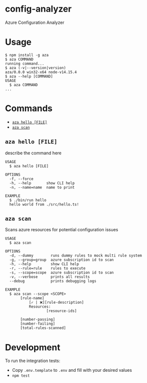 # config-analyzer

Azure Configuration Analyzer

# Usage

<!-- usage -->
```sh-session
$ npm install -g aza
$ aza COMMAND
running command...
$ aza (-v|--version|version)
aza/0.0.0 win32-x64 node-v14.15.4
$ aza --help [COMMAND]
USAGE
  $ aza COMMAND
...
```
<!-- usagestop -->

# Commands

<!-- commands -->
* [`aza hello [FILE]`](#aza-hello-file)
* [`aza scan`](#aza-scan)

## `aza hello [FILE]`

describe the command here

```
USAGE
  $ aza hello [FILE]

OPTIONS
  -f, --force
  -h, --help       show CLI help
  -n, --name=name  name to print

EXAMPLE
  $ ./bin/run hello
  hello world from ./src/hello.ts!
```

## `aza scan`

Scans azure resources for potential configuration issues

```
USAGE
  $ aza scan

OPTIONS
  -d, --dummy        runs dummy rules to mock multi rule system
  -g, --group=group  azure subscription id to scan
  -h, --help         show CLI help
  -r, --rule=rule    rules to execute
  -s, --scope=scope  azure subscription id to scan
  -v, --verbose      prints all results
  --debug            prints debugging logs

EXAMPLE
  $ aza scan --scope <SCOPE>
       [rule-name]
           [✓ | ❌][rule-description]     
           Resources:
                   [resource-ids]

       [number-passing]
       [number-failing]
       [total-rules-scanned]
```
<!-- commandsstop -->

# Development

To run the integration tests:

- Copy `.env.template` to `.env` and fill with your desired values
- `npm test`
